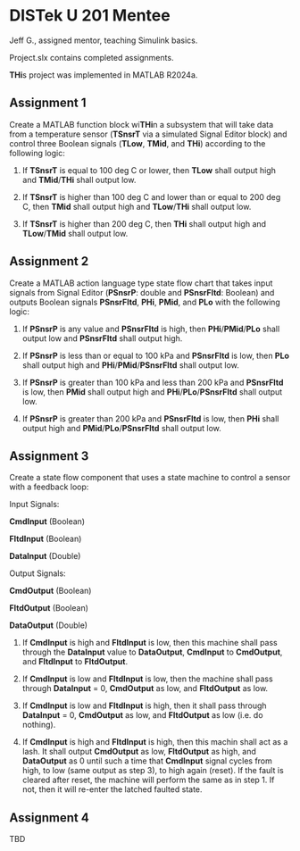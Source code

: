 # DISTek U 201 Mentee

Jeff G., assigned mentor, teaching Simulink basics.

Project.slx contains completed assignments.

**THi**s project was implemented in MATLAB R2024a.


## Assignment 1

Create a MATLAB function block wi**THi**n a subsystem that will take data from a temperature sensor (**TSnsrT** via a simulated Signal Editor block) and control three Boolean signals (**TLow**, **TMid**, and **THi**) according to the following logic:

1. If **TSnsrT** is equal to 100 deg C or lower, then **TLow** shall output high and **TMid**/**THi** shall output low.

2. If **TSnsrT** is higher than 100 deg C and lower than or equal to 200 deg C, then **TMid** shall output high and **TLow**/**THi** shall output low.

3. If **TSnsrT** is higher than 200 deg C, then **THi** shall output high and **TLow**/**TMid** shall output low.

## Assignment 2

Create a MATLAB action language type state flow chart that takes input signals from Signal Editor (**PSnsrP**: double and **PSnsrFltd**: Boolean) and outputs Boolean signals **PSnsrFltd**, **PHi**, **PMid**, and **PLo** with the following logic:

1. If **PSnsrP** is any value and **PSnsrFltd** is high, then **PHi**/**PMid**/**PLo** shall output low and **PSnsrFltd** shall output high.

2. If **PSnsrP** is less than or equal to 100 kPa and **PSnsrFltd** is low, then **PLo** shall output high and **PHi**/**PMid**/**PSnsrFltd** shall output low.

3. If **PSnsrP** is greater than 100 kPa and less than 200 kPa and **PSnsrFltd** is low, then **PMid** shall output high and **PHi**/**PLo**/**PSnsrFltd** shall output low.

4. If **PSnsrP** is greater than 200 kPa and **PSnsrFltd** is low, then **PHi** shall output high and **PMid**/**PLo**/**PSnsrFltd** shall output low.

## Assignment 3

Create a state flow component that uses a state machine to control a sensor with a feedback loop:

Input Signals:

**CmdInput** (Boolean)

**FltdInput** (Boolean)

**DataInput** (Double)

Output Signals:

**CmdOutput** (Boolean)

**FltdOutput** (Boolean)

**DataOutput** (Double)

1. If **CmdInput** is high and **FltdInput** is low, then this machine shall pass through the **DataInput** value to **DataOutput**, **CmdInput** to **CmdOutput**, and **FltdInput** to **FltdOutput**.

2. If **CmdInput** is low and **FltdInput** is low, then the machine shall pass through **DataInput** = 0, **CmdOutput** as low, and **FltdOutput** as low.

3. If **CmdInput** is low and **FltdInput** is high, then it shall pass through **DataInput** = 0, **CmdOutput** as low, and **FltdOutput** as low (i.e. do nothing).

4. If **CmdInput** is high and **FltdInput** is high, then this machin shall act as a lash. It shall output **CmdOutput** as low, **FltdOutput** as high, and **DataOutput** as 0 until such a time that **CmdInput** signal cycles from high, to low (same output as step 3), to high again (reset). If the fault is cleared after reset, the machine will perform the same as in step 1. If not, then it will re-enter the latched faulted state.

## Assignment 4

TBD